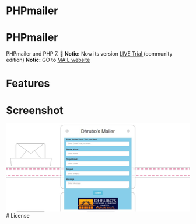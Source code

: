 # PHPmailer
# PHPmailer
PHPmailer  and PHP 7.
:loudspeaker:
**Notic:**  Now its version [LIVE Trial ](http://dhrubo-mail.000webhostapp.com/) (community edition)
**Notic:** GO to [MAIL website](http://dhrubo-mail.000webhostapp.com/)



# Features


# Screenshot
<img src="./css/mail.JPG" >
# License


